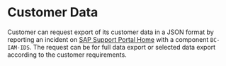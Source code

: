 <!-- loio918c93c032d14b7fae5d900c960896e0 -->

# Customer Data

Customer can request export of its customer data in a JSON format by reporting an incident on [SAP Support Portal Home](https://support.sap.com/en/index.html) with a component `BC-IAM-IDS`. The request can be for full data export or selected data export according to the customer requirements.

